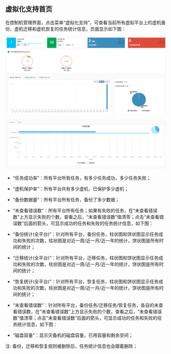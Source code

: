 ## 虚拟化支持首页

在控制机管理界面，点击菜单“虚拟化支持”，可查看当前所有虚拟平台上的虚机备份，虚机迁移和虚机恢复的任务统计信息，页面显示如下图：

![说明: 1](/assets/V6.11811081432.png)

![说明: 1](/assets/V6.11811081433.png)

* “任务成功率”：所有平台所有任务，有多少任务成功，多少任务失败；
* “虚机保护率”：所有平台共有多少虚机，已保护多少虚机；
* “备份数据量”：所有平台所有任务，备份了多少数据；
* “未查看错误数”：所有平台所有任务；如果有失败的任务，在“未查看错误数”上方显示失败的个数，查看之后，“未查看错误数”值清零；点击“未查看错误数”后面的箭头，可显示成功的任务和失败的任务统计信息，如下图：


* “备份统计(全平台)”：针对所有平台，备份任务，柱状图和饼状图显示任务成功和失败的次数，柱状图是对近一周/近一月/近一年的统计，饼状图是所有时间的统计；  
* “迁移统计(全平台)”：针对所有平台，迁移任务，柱状图和饼状图显示任务成功和失败的次数，柱状图是对近一周/近一月/近一年的统计，饼状图是所有时间的统计；
* “恢复统计(全平台)”：针对所有平台，恢复任务，柱状图和饼状图显示任务成功和失败的次数，柱状图是对近一周/近一月/近一年的统计，饼状图是所有时间的统计；
* “未查看错误数”：针对所有平台，备份任务/迁移任务/恢复任务，各自的未查看错误数，在“未查看错误数”上方显示失败的个数，查看之后，“未查看错误数”值清零；点击“未查看错误数”后面的箭头，可显示成功的任务和失败的任务统计信息，如下图：  


* “磁盘容量”：显示灾备机的磁盘容量，已用容量和剩余空间；


注: 备份，迁移和恢复规则被删除后，任务统计信息也会跟着删除；












